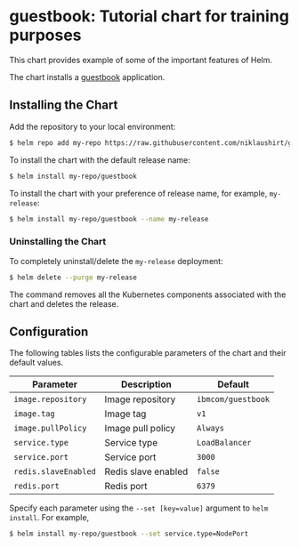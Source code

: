 # guestbook: Tutorial chart for training purposes

This chart provides example of some of the important features of Helm.

The chart installs a [guestbook](https://github.com/niklaushirt/guestbook/tree/master/v1) application.

## Installing the Chart

Add the repository to your local environment:
```bash
$ helm repo add my-repo https://raw.githubusercontent.com/niklaushirt/guestbook/master/helm/repo/stable
```

To install the chart with the default release name:

```bash
$ helm install my-repo/guestbook
```

To install the chart with your preference of release name, for example, `my-release`:

```bash
$ helm install my-repo/guestbook --name my-release
```

### Uninstalling the Chart

To completely uninstall/delete the `my-release` deployment:

```bash
$ helm delete --purge my-release
```

The command removes all the Kubernetes components associated with the chart and deletes the release.

## Configuration

The following tables lists the configurable parameters of the chart and their default values.

| Parameter                  | Description                                     | Default                                                    |
| -----------------------    | ---------------------------------------------   | ---------------------------------------------------------- |
| `image.repository`         | Image repository                                | `ibmcom/guestbook`                                         |
| `image.tag`                | Image tag                                       | `v1`                                                       |
| `image.pullPolicy`         | Image pull policy                               | `Always`                                                   |
| `service.type`             | Service type                                    | `LoadBalancer`                                             |
| `service.port`             | Service port                                    | `3000`                                                     |
| `redis.slaveEnabled`       | Redis slave enabled                             | `false`                                                     |
| `redis.port`               | Redis port                                      | `6379`                                                     |

Specify each parameter using the `--set [key=value]` argument to `helm install`. For example,

```bash
$ helm install my-repo/guestbook --set service.type=NodePort
```
